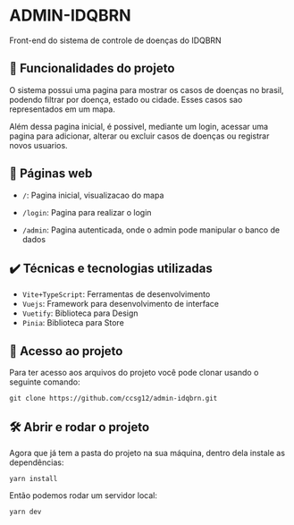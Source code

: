 
# ADMIN-IDQBRN

Front-end do sistema de controle de doenças do IDQBRN 

## 🔨 Funcionalidades do projeto


O sistema possui uma pagina para mostrar os casos de doenças no brasil, podendo filtrar por doença, estado ou cidade. Esses casos sao representados em um mapa.

Além dessa pagina inicial, é possivel, mediante um login, acessar uma pagina para adicionar, alterar ou excluir casos de doenças ou registrar novos usuarios.



## 🔗 Páginas web

- `/`: Pagina inicial, visualizacao do mapa

- `/login`: Pagina para realizar o login

- `/admin`: Pagina autenticada, onde o admin pode manipular o banco de dados

## ✔️ Técnicas e tecnologias utilizadas



- `Vite+TypeScript`: Ferramentas de desenvolvimento
- `Vuejs`: Framework para desenvolvimento de interface
- `Vuetify`: Biblioteca para Design
- `Pinia`: Biblioteca para Store

## 📁 Acesso ao projeto

Para ter acesso aos arquivos do projeto você pode clonar usando o seguinte comando:

```
git clone https://github.com/ccsg12/admin-idqbrn.git
```

## 🛠️ Abrir e rodar o projeto

Agora que já tem a pasta do projeto na sua máquina, dentro dela instale as dependências:
```
yarn install
```

Então podemos rodar um servidor local:
```
yarn dev
```

